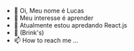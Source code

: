 - 👋 Oi, Meu nome é Lucas
- 👀 Meu interesse é aprender
- 🌱 Atualmente estou apredando React.js
- 🤔 (Brink's)
- 📫 How to reach me ...

            
            
          
          
<!---
Lucas-p0/Lucas-p0 is a ✨ special ✨ repository because its `README.md` (this file) appears on your GitHub profile.
You can click the Preview link to take a look at your changes.
--->
